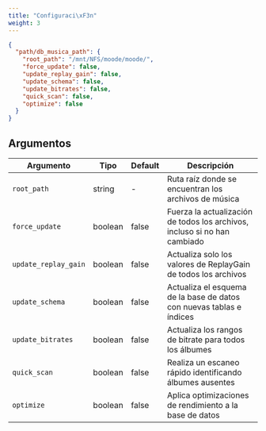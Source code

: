 ```yaml
---
title: "Configuraci\xF3n"
weight: 3
---
```


```json
{
  "path/db_musica_path": {
    "root_path": "/mnt/NFS/moode/moode/",
    "force_update": false,
    "update_replay_gain": false,
    "update_schema": false,
    "update_bitrates": false,
    "quick_scan": false,
    "optimize": false
  }
}
```

## Argumentos

|Argumento|Tipo|Default|Descripción|
|---|---|---|---|
|`root_path`|string|-|Ruta raíz donde se encuentran los archivos de música|
|`force_update`|boolean|false|Fuerza la actualización de todos los archivos, incluso si no han cambiado|
|`update_replay_gain`|boolean|false|Actualiza solo los valores de ReplayGain de todos los archivos|
|`update_schema`|boolean|false|Actualiza el esquema de la base de datos con nuevas tablas e índices|
|`update_bitrates`|boolean|false|Actualiza los rangos de bitrate para todos los álbumes|
|`quick_scan`|boolean|false|Realiza un escaneo rápido identificando álbumes ausentes|
|`optimize`|boolean|false|Aplica optimizaciones de rendimiento a la base de datos|